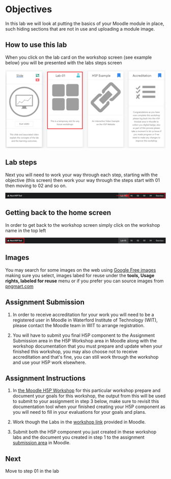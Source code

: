 # Objectives

In this lab we will look at putting the basics of your Moodle module in place, such hiding sections that are not in use and uploading a module image.

## How to use this lab

When you click on the lab card on the workshop screen (see example below) you will be presented with the labs steps screen

![](img/01.png)

## Lab steps

Next you will need to work your way through each step, starting with the objective (this screen) then work your way through the steps start with 01 then moving to 02 and so on.

![](img/02.png)

## Getting back to the home screen

In order to get back to the workshop screen simply click on the workshop name in the top left

![](img/03.png)

## Images

You may search for some images on the web using <a href="https://images.google.com/" target="_blank">Google Free images</a> making sure you select, images labed for reuse under the **tools, Usage rights, labeled for reuse** menu or if you prefer you can source images from <a href="http://www.pngmart.com" target="_blank">pngmart.com</a>


## Assignment Submission

1. In order to receive accreditation for your work you will need to be a registered user in Moodle in Waterford Institute of Technology (WIT), please contact the Moodle team in WIT to arrange registration. 

2. You will have to submit you final H5P component to the Assignment Submission area in the H5P Workshop area in Moodle along with the workshop documentation that you must prepare and update when your finished this workshop, you may also choose not to receive accreditation and that's fine, you can still work through the workshop and use your H5P work elsewhere. 

## Assignment Instructions

1. In <a href="http://conorpaul.com/moodle35/course/view.php?id=9#section-1" target="_blank">the Moodle H5P Workshop</a> for this particular workshop prepare and document your goals for this workshop, the output from this will be used to submit to your assignment in step 3 below, make sure to revisit this documentation tool when your finished creating your H5P component as you will need to fill in your evaluations for your goals and plans.

2. Work though the Labs in the <a href="http://conorpaul.com/moodle35/course/view.php?id=9#section-1" target="_blank">workshop link</a> provided in Moodle.

3. Submit both the H5P component you just created in these workshop labs and the document you created in step 1 to the assignment <a href="http://conorpaul.com/moodle35/course/view.php?id=9#section-1" target="_blank">submission area</a> in Moodle.


## Next

Move to step 01 in the lab